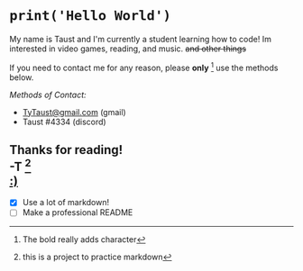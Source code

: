 # `print('Hello World')`  

My name is Taust and I'm currently a student learning how to code!
Im interested in video games, reading, and music.   ~~and other things~~
  

If you need to contact me for any reason, please **only** [^1] use the methods below.   

*Methods of Contact:*  
- TyTaust@gmail.com (gmail)  
- Taust #4334 (discord)    


Thanks for reading!  
-T [^2]  
[:)](https://www.youtube.com/watch?v=dQw4w9WgXcQ)
---
- [x] Use a lot of markdown!
- [ ] Make a professional README

[^1]: The bold really adds character
[^2]: this is a project to practice markdown


